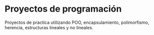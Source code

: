 # Proyectos de programación
Proyectos de practica utilizando POO, encapsulamiento, polimorfismo, herencia, estructuras lineales y no lineales.


